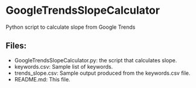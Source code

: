 # GoogleTrendsSlopeCalculator
Python script to calculate slope from Google Trends

## Files:
- GoogleTrendsSlopeCalculator.py: the script that calculates slope.
- keywords.csv: Sample list of keywords.
- trends_slope.csv: Sample output produced from the keywords.csv file.
- README.md: This file.

